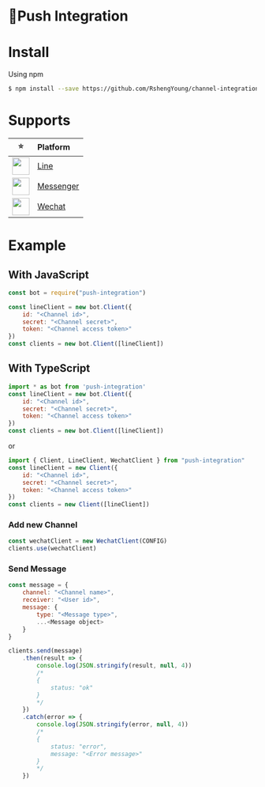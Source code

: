 🔸Push Integration
===========

# Install
Using npm
```sh
$ npm install --save https://github.com/RshengYoung/channel-integration.git
```

# Supports

|⭐|Platform|
|:--:|:--|
|<img width="35" src="http://www.broid.ai/dist/assets/images/github/integrations/line.png">|[Line](https://github.com/RshengYoung/channel-integration/blob/master/src/line)|
|<img width="35" src="http://www.broid.ai/dist/assets/images/github/integrations/messenger.png">|[Messenger](https://github.com/RshengYoung/channel-integration/blob/master/src/messenger)|
|<img width="35" src="http://www.broid.ai/dist/assets/images/github/integrations/Wechat.png">|[Wechat](https://github.com/RshengYoung/channel-integration/blob/master/src/wechat)|

# Example

## With JavaScript
```js
const bot = require("push-integration")

const lineClient = new bot.Client({
    id: "<Channel id>",
    secret: "<Channel secret>",
    token: "<Channel access token>"
})
const clients = new bot.Client([lineClient])
```

## With TypeScript
```js
import * as bot from 'push-integration'
const lineClient = new bot.Client({
    id: "<Channel id>",
    secret: "<Channel secret>",
    token: "<Channel access token>"
})
const clients = new bot.Client([lineClient])
```
or
```js
import { Client, LineClient, WechatClient } from "push-integration"
const lineClient = new Client({
    id: "<Channel id>",
    secret: "<Channel secret>",
    token: "<Channel access token>"
})
const clients = new Client([lineClient])
```

### Add new Channel
```js
const wechatClient = new WechatClient(CONFIG)
clients.use(wechatClient)
```

### Send Message
```js
const message = {
    channel: "<Channel name>",
    receiver: "<User id>",
    message: {
        type: "<Message type>",
        ...<Message object>
    }
}

clients.send(message)
    .then(result => {
        console.log(JSON.stringify(result, null, 4))
        /*
        {
            status: "ok"
        }
        */
    })
    .catch(error => {
        console.log(JSON.stringify(error, null, 4))
        /*
        {
            status: "error",
            message: "<Error message>"
        }
        */
    })
```